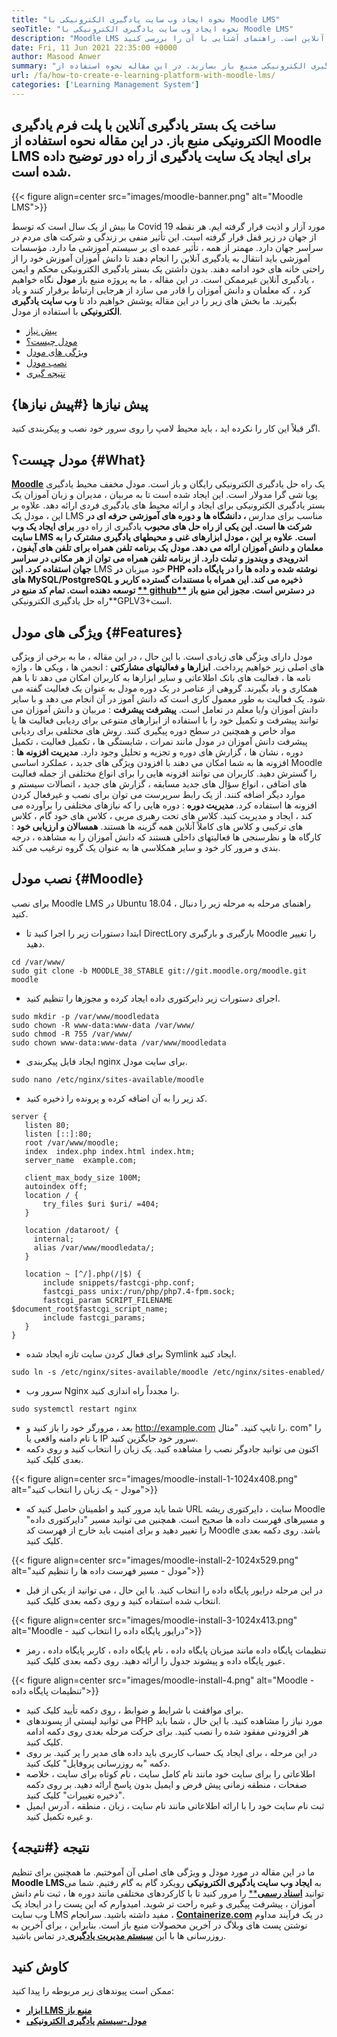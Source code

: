 ```yaml
---
title: "نحوه ایجاد وب سایت یادگیری الکترونیکی با Moodle LMS" 
seoTitle: "نحوه ایجاد وب سایت یادگیری الکترونیکی با Moodle LMS" 
description: "Moodle LMS یک راه حل یادگیری الکترونیکی رایگان و باز برای ایجاد یک بستر یادگیری آنلاین است. راهنمای آشنایی با آن را بررسی کنید." 
date: Fri, 11 Jun 2021 22:35:00 +0000
author: Masood Anwer
summary: "یک بستر یادگیری آنلاین با پلت فرم یادگیری الکترونیکی منبع باز بسازید. در این مقاله نحوه استفاده از Moodle LMS برای ایجاد یک سایت یادگیری از راه دور توضیح داده شده است." 
url: /fa/how-to-create-e-learning-platform-with-moodle-lms/
categories: ['Learning Management System']
---
```


## ساخت یک بستر یادگیری آنلاین با پلت فرم یادگیری الکترونیکی منبع باز. در این مقاله نحوه استفاده از Moodle LMS برای ایجاد یک سایت یادگیری از راه دور توضیح داده شده است.

{{< figure align=center src="images/moodle-banner.png" alt="Moodle LMS">}}

ما بیش از یک سال است که توسط Covid 19 مورد آزار و اذیت قرار گرفته ایم. هر نقطه از جهان در زیر قفل قرار گرفته است. این تأثیر منفی بر زندگی و شرکت های مردم در سراسر جهان دارد. مهمتر از همه ، تأثیر عمده ای بر سیستم آموزشی ما دارد. مؤسسات آموزشی باید انتقال به یادگیری آنلاین را انجام دهند تا دانش آموزان آموزش خود را از راحتی خانه های خود ادامه دهند. بدون داشتن یک بستر یادگیری الکترونیکی محکم و ایمن ، یادگیری آنلاین غیرممکن است. در این مقاله ، ما به پروژه منبع باز **مودل** نگاه خواهیم کرد ، که معلمان و دانش آموزان را قادر می سازد از هرجایی ارتباط برقرار کنند و یاد بگیرند.
ما بخش های زیر را در این مقاله پوشش خواهیم داد تا **وب سایت یادگیری الکترونیکی** با استفاده از مودل.
  * [پیش نیاز][1]
  * [مودل چیست؟][2]
  * [ویژگی های مودل][3]
  * [نصب مودل][4]
  * [نتیجه گیری][5]

## پیش نیازها {#پیش نیازها}

اگر قبلاً این کار را نکرده اید ، باید محیط لامپ را روی سرور خود نصب و پیکربندی کنید.

## مودل چیست؟ {#What}

[ **Moodle**][6] یک راه حل یادگیری الکترونیکی رایگان و باز است. مودل مخفف محیط یادگیری پویا شی گرا مدولار است. این ایجاد شده است تا به مربیان ، مدیران و زبان آموزان یک بستر یادگیری الکترونیکی برای ایجاد و ارائه محیط های یادگیری فردی ارائه دهد. علاوه بر این ، مودل یک LMS مناسب برای مدارس **، دانشگاه ها و دوره های آموزشی حرفه ای در شرکت ها است. این یکی از راه حل های محبوب** یادگیری از راه دور **برای ایجاد یک وب سایت LMS است. علاوه بر این ، مودل ابزارهای غنی و محیطهای یادگیری مشترک را به معلمان و دانش آموزان ارائه می دهد. مودل یک برنامه تلفن همراه برای تلفن های آیفون ، اندرویدی و ویندوز و تبلت دارد. از برنامه تلفن همراه می توان از هر مکانی در سراسر جهان استفاده کرد. این** LMS خود میزبان **در PHP نوشته شده و داده ها را در پایگاه داده های MySQL/PostgreSQL ذخیره می کند. این همراه با مستندات گسترده کاربر و توسعه دهنده است. تمام کد منبع در [** github**][7] در دسترس است. مجوز این منبع باز** راه حل یادگیری الکترونیکی**GPLV3+است.

## ویژگی های مودل {#Features}

مودل دارای ویژگی های زیادی است. با این حال ، در این مقاله ، ما به برخی از ویژگی های اصلی زیر خواهیم پرداخت.
**ابزارها و فعالیتهای مشارکتی** : انجمن ها ، ویکی ها ، واژه نامه ها ، فعالیت های بانک اطلاعاتی و سایر ابزارها به کاربران امکان می دهد تا با هم همکاری و یاد بگیرند. گروهی از عناصر در یک دوره مودل به عنوان یک فعالیت گفته می شود. یک فعالیت به طور معمول کاری است که دانش آموز در آن انجام می دهد و با سایر دانش آموزان و/یا معلم در تعامل است.
**پیشرفت پیشرفت** : مربیان و دانش آموزان می توانند پیشرفت و تکمیل خود را با استفاده از ابزارهای متنوعی برای ردیابی فعالیت ها یا مواد خاص و همچنین در سطح دوره پیگیری کنند. روش های مختلفی برای ردیابی پیشرفت دانش آموزان در مودل مانند نمرات ، شایستگی ها ، تکمیل فعالیت ، تکمیل دوره ، نشان ها ، گزارش های دوره و تجزیه و تحلیل وجود دارد.
**مدیریت افزونه ها** : افزونه ها به شما امکان می دهند با افزودن ویژگی های جدید ، عملکرد اساسی Moodle را گسترش دهید. کاربران می توانند افزونه هایی را برای انواع مختلفی از جمله فعالیت های اضافی ، انواع سؤال های جدید مسابقه ، گزارش های جدید ، اتصالات سیستم و موارد دیگر اضافه کنند. از یک رابط سرپرست می توان برای نصب و غیرفعال کردن افزونه ها استفاده کرد.
**مدیریت دوره** : دوره هایی را که نیازهای مختلفی را برآورده می کند ، ایجاد و مدیریت کنید. کلاس های تحت رهبری مربی ، کلاس های خود گام ، کلاس های ترکیبی و کلاس های کاملاً آنلاین همه گزینه ها هستند.
**همسالان و ارزیابی خود** : کارگاه ها و نظرسنجی ها فعالیتهای داخلی هستند که دانش آموزان را به مشاهده ، درجه بندی و مرور کار خود و سایر همکلاسی ها به عنوان یک گروه ترغیب می کند.

## نصب مودل {#Moodle}

برای نصب Moodle LMS در Ubuntu 18.04 ، راهنمای مرحله به مرحله زیر را دنبال کنید.
  * ابتدا دستورات زیر را اجرا کنید تا DirectLory بارگیری و بارگیری Moodle را تغییر دهید.
```
cd /var/www/
sudo git clone -b MOODLE_38_STABLE git://git.moodle.org/moodle.git moodle
```
  * اجرای دستورات زیر دایرکتوری داده ایجاد کرده و مجوزها را تنظیم کنید.
```
sudo mkdir -p /var/www/moodledata
sudo chown -R www-data:www-data /var/www/
sudo chmod -R 755 /var/www/
sudo chown www-data:www-data /var/www/moodledata
```
  * ایجاد فایل پیکربندی nginx برای سایت مودل.
```
sudo nano /etc/nginx/sites-available/moodle
```
  * کد زیر را به آن اضافه کرده و پرونده را ذخیره کنید.
```
server {
   listen 80;
   listen [::]:80;
   root /var/www/moodle;
   index  index.php index.html index.htm;
   server_name  example.com;

   client_max_body_size 100M;
   autoindex off;
   location / {
       try_files $uri $uri/ =404;
   }

   location /dataroot/ {
     internal;
     alias /var/www/moodledata/;
   }

   location ~ [^/].php(/|$) {
       include snippets/fastcgi-php.conf;
       fastcgi_pass unix:/run/php/php7.4-fpm.sock;
       fastcgi_param SCRIPT_FILENAME $document_root$fastcgi_script_name;
       include fastcgi_params;
   }
}
```
  * برای فعال کردن سایت تازه ایجاد شده Symlink ایجاد کنید.
```
sudo ln -s /etc/nginx/sites-available/moodle /etc/nginx/sites-enabled/
```
  * سرور وب Nginx را مجدداً راه اندازی کنید.
```
sudo systemctl restart nginx
```
  * بعد ، مرورگر خود را باز کنید و http://example.com را تایپ کنید. "مثال. com" را با نام دامنه واقعی یا IP سرور خود جایگزین کنید.
  * اکنون می توانید جادوگر نصب را مشاهده کنید. یک زبان را انتخاب کنید و روی دکمه بعدی کلیک کنید.

{{< figure align=center src="images/moodle-install-1-1024x408.png" alt="مودل - یک زبان را انتخاب کنید">}}

  * شما باید مرور کنید و اطمینان حاصل کنید که URL سایت ، دایرکتوری ریشه Moodle و مسیرهای فهرست داده ها صحیح است. همچنین می توانید مسیر "دایرکتوری داده" را تغییر دهید و برای امنیت باید خارج از فهرست کد Moodle باشد. روی دکمه بعدی کلیک کنید.

{{< figure align=center src="images/moodle-install-2-1024x529.png" alt="مودل - مسیر فهرست داده ها را تنظیم کنید">}}

  * در این مرحله درایور پایگاه داده را انتخاب کنید. با این حال ، می توانید از یکی از قبل انتخاب شده استفاده کنید و روی دکمه بعدی کلیک کنید.

{{< figure align=center src="images/moodle-install-3-1024x413.png" alt="Moodle - درایور پایگاه داده را انتخاب کنید">}}

  * تنظیمات پایگاه داده مانند میزبان پایگاه داده ، نام پایگاه داده ، کاربر پایگاه داده ، رمز عبور پایگاه داده و پیشوند جدول را ارائه دهید. روی دکمه بعدی کلیک کنید.

{{< figure align=center src="images/moodle-install-4.png" alt="Moodle - تنظیمات پایگاه داده">}}

  * برای موافقت با شرایط و ضوابط ، روی دکمه تأیید کلیک کنید.
  * می توانید لیستی از پسوندهای PHP مورد نیاز را مشاهده کنید. با این حال ، شما باید هر افزودنی مفقود شده را نصب کنید. برای حرکت مرحله بعدی روی دکمه ادامه کلیک کنید.
  * در این مرحله ، برای ایجاد یک حساب کاربری باید داده های مدیر را پر کنید. بر روی دکمه "به روزرسانی پروفایل" کلیک کنید.
  * اطلاعاتی را برای سایت خود مانند نام کامل سایت ، نام کوتاه برای سایت ، خلاصه صفحات ، منطقه زمانی پیش فرض و ایمیل بدون پاسخ ارائه دهید. بر روی دکمه "ذخیره تغییرات" کلیک کنید.
  * ثبت نام سایت خود را با ارائه اطلاعاتی مانند نام سایت ، زبان ، منطقه ، آدرس ایمیل و غیره تکمیل کنید.

## نتیجه {#نتیجه}

ما در این مقاله در مورد مودل و ویژگی های اصلی آن آموختیم. ما همچنین برای تنظیم **Moodle LMS**به **ایجاد وب سایت یادگیری الکترونیکی** رویکرد گام به گام رفتیم. شما می توانید [**اسناد رسمی****][8] را مرور کنید تا با کارکردهای مختلفی مانند دوره ها ، ثبت نام دانش آموزان ، پیشرفت پیگیری و غیره راحت تر شوید. امیدوارم که این پست را در ایجاد یک وب سایت LMS مفید داشته باشید.
سرانجام ، [ **Containerize.com**][9] در یک فرآیند مداوم نوشتن پست های وبلاگ در آخرین محصولات منبع باز است. بنابراین ، برای آخرین به روزرسانی ها با این [**سیستم مدیریت یادگیری** ][10] در تماس باشید.

## کاوش کنید
ممکن است پیوندهای زیر مربوطه را پیدا کنید:
* [ **ابزار LMS منبع باز** ][11]
* [ **مودل-سیستم یادگیری الکترونیکی** ][12]



[1]: #Prerequisites
[2]: #What
[3]: #Features
[4]: #Moodle
[5]: #Conclusion
[6]: https://moodle.org/
[7]: https://github.com/moodle/moodle
[8]: https://docs.moodle.org/
[9]: https://containerize.com
[10]: https://blog.containerize.com/category/learning-management-system/
[11]: https://products.containerize.com/lms/
[12]: https://products.containerize.com/lms/moodle/
